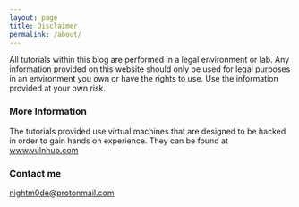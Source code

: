 ```yaml
---
layout: page
title: Disclaimer
permalink: /about/
---
```

All tutorials within this blog are performed in a legal environment or lab. Any information provided on this website should only be used for legal purposes in an environment you own or have the rights to use. Use the information provided at  your own risk. 

### More Information

The tutorials provided use virtual machines that are designed to be hacked in order to gain hands on experience. They can be found at <a href="http://www.vulnhub.com">www.vulnhub.com</a>

### Contact me

[nightm0de@protonmail.com](mailto:email@domain.com)
